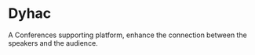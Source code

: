 # Dyhac

A Conferences supporting platform, enhance the connection between the speakers and the audience.

